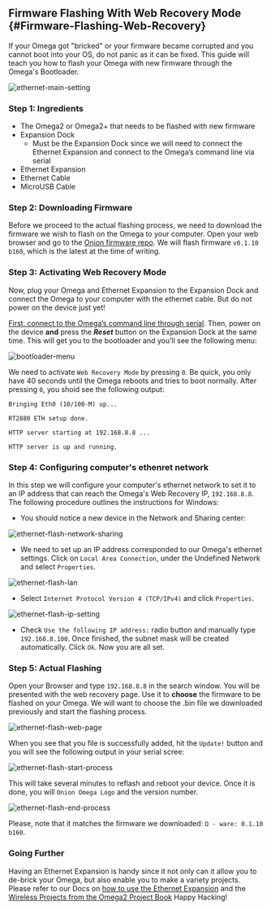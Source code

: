 ## Firmware Flashing With Web Recovery Mode {#Firmware-Flashing-Web-Recovery}

If your Omega got "bricked" or your firmware became corrupted and you cannot boot into your OS, do not panic as it can be fixed. This guide will teach you how to flash your Omega with new firmware through the Omega's Bootloader.

![ethernet-main-setting](https://raw.githubusercontent.com/OnionIoT/Onion-Docs/master/Omega2/Documentation/Hardware-Overview/img/ethernet-flash-main-setting)

### Step 1: Ingredients

* The Omega2 or Omega2+ that needs to be flashed with new firmware
* Expansion Dock
	* Must be the Expansion Dock since we will need to connect the Ethernet Expansion and connect to the Omega’s command line via serial
* Ethernet Expansion
* Ethernet Cable
* MicroUSB Cable

### Step 2: Downloading Firmware

Before we proceed to the actual flashing process, we need to download the firmware we wish to flash on the Omega to your computer. Open your web browser and go to the [Onion firmware repo](http://repo.onion.io/omega2/images/). We will flash firmware `v0.1.10 b160`, which is the latest at the time of writing.

### Step 3: Activating Web Recovery Mode

Now, plug your Omega and Ethernet Expansion to the Expansion Dock and connect the Omega to your computer with the ethernet cable. But do not power on the device just yet!

[First, connect to the Omega’s command line through serial](https://docs.onion.io/omega2-docs/connecting-to-the-omega-terminal.html#connecting-to-ssh-windows). Then, power on the device **and** press the **_Reset_** button on the Expansion Dock at the same time.  This will get you to the bootloader and you’ll see the following menu: 

![bootloader-menu](https://raw.githubusercontent.com/OnionIoT/Onion-Docs/master/Omega2/Documentation/Hardware-Overview/img/bootloader-menu)

We need to activate `Web Recovery Mode` by pressing `0`. Be quick, you only have 40 seconds until the Omega reboots and tries to boot normally. After pressing `0`, you shoid see the following output:
```
Bringing Eth0 (10/100-M) up...

RT2880 ETH setup done.

HTTP server starting at 192.168.8.8 ...

HTTP server is up and running.
```

### Step 4: Configuring computer's ethenret network

In this step we will configure your computer's ethernet network to set it to an IP address that can reach the Omega's Web Recovery IP, `192.168.8.8`. The following procedure outlines the instructions for Windows:

* You should notice a new device in the Network and Sharing center:

![ethernet-flash-network-sharing](https://raw.githubusercontent.com/OnionIoT/Onion-Docs/master/Omega2/Documentation/Hardware-Overview/img/ethernet-flash-network-sharing)

* We need to set up an IP address corresponded to our Omega's ethernet settings. Click on `Local Area Connection`, under the Undefined Network and select `Properties`.

![ethernet-flash-lan](https://raw.githubusercontent.com/OnionIoT/Onion-Docs/master/Omega2/Documentation/Hardware-Overview/img/ethernet-flash-lan)

* Select `Internet Protocol Version 4 (TCP/IPv4)` and click `Properties`.

![ethernet-flash-ip-setting](https://raw.githubusercontent.com/OnionIoT/Onion-Docs/master/Omega2/Documentation/Hardware-Overview/img/ethernet-flash-ip-setting)

* Check `Use the following IP address:` radio button and manually type `192.168.8.100`. Once finished, the subnet mask will be created automatically. Click `Ok`. Now you are all set.

### Step 5: Actual Flashing

Open your Browser and type `192.168.8.8` in the search window. You will be presented with the web recovery page. Use it to **choose** the firmware to be flashed on your Omega. We will want to choose the .bin file we downloaded previously and start the flashing process. 

![ethernet-flash-web-page](https://raw.githubusercontent.com/OnionIoT/Onion-Docs/master/Omega2/Documentation/Hardware-Overview/img/ethernet-flash-web-page)

When you see that you file is successfully added, hit the `Update!` button and you will see the following output in your serial scree:

![ethernet-flash-start-process](https://raw.githubusercontent.com/OnionIoT/Onion-Docs/master/Omega2/Documentation/Hardware-Overview/img/ethernet-flash-start-process)

This will take several minutes to reflash and reboot your device. Once it is done, you will `Onion Omega Logo` and the version number.

![ethernet-flash-end-process](https://raw.githubusercontent.com/OnionIoT/Onion-Docs/master/Omega2/Documentation/Hardware-Overview/img/ethernet-flash-end-process)

Please, note that it matches the firmware we downloaded: `Ω - ware: 0.1.10 b160`. 

### Going Further

Having an Ethernet Expansion is handy since it not only can it allow you to de-brick your Omega, but also enable you to make a variety projects. Please refer to our Docs on [how to use the Ethernet Expansion](https://docs.onion.io/omega2-docs/using-ethernet-expansion.html#using-ethernet-expansion) and the [Wireless Projects from the Omega2 Project Book](https://docs.onion.io/omega2-project-book-vol1/wireless-projects.html)
Happy Hacking!

